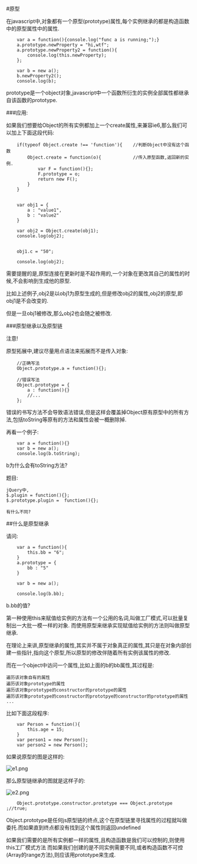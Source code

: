 #原型

在javascript中,对象都有一个原型(prototype)属性,每个实例继承的都是构造函数中的原型属性中的属性.

```
	var a = function(){console.log("func a is running;");}
	a.prototype.newProperty = "hi,wtf";
	a.prototype.newProperty2 = function(){
		console.log(this.newProperty);
	};

	var b = new a();
	b.newProperty2();
	console.log(b);

```


prototype是一个object对象,javascript中一个函数所衍生的实例全部属性都继承自该函数的prototype.



###应用:

如果我们想要给Object的所有实例都加上一个create属性,来兼容ie6,那么我们可以加上下面这段代码:
```
	if(typeof Object.create !== 'function'){	//判断Object中没有这个函数
		Object.create = function(o){			//传入原型函数,返回新的实例.
			var F = function(){};
			F.prototype = o;
			return new F();
		}
	}


	var obj1 = {
		a : "value1",
		b : "value2"
	}

	var obj2 = Object.create(obj1);
	console.log(obj2);


	obj1.c = "50";

	console.log(obj2);
```

需要提醒的是,原型连接在更新时是不起作用的,一个对象在更改其自己的属性的时候,不会影响到生成他的原型.

比如上述例子,obj2是以obj1为原型生成的,但是修改obj2的属性,obj2的原型,即obj1是不会改变的.

但是一旦obj1被修改,那么obj2也会随之被修改.


###原型继承以及原型链

注意!

原型拓展中,建议尽量用点语法来拓展而不是传入对象:

```
	//正确写法
	Object.prototype.a = function(){};

	//错误写法
	Object.prototype = {
		a : function(){}
		//...
	};

```
错误的书写方法不会导致语法错误,但是这样会覆盖掉Object原有原型中的所有方法,包括toString等原有的方法和属性会被一概删除掉.



再看一个例子:

```
	var a = function(){}
	var b = new a();
	console.log(b.toString);

```
b为什么会有toString方法?

题目:

	jQuery中, 
	$.plugin = function(){};
	$.prototype.plugin =  function(){};

	有什么不同?
	

##什么是原型继承



请问:
```
	var a = function(){
		this.bb = "6";
	}
	a.prototype = {
		bb : "5"
	}

	var b = new a();

	console.log(b.bb);

```

b.bb的值?

第一种使用this来赋值给实例的方法有一个公用的名词,叫做工厂模式,可以批量复制出一大批一模一样的对象.
而使用原型来继承实现赋值给实例的方法则叫做原型继承.


在理论上来讲,原型继承的属性,其实并不属于对象真正的属性,其只是在对象内部创建一些指针,指向这个原型,所以原型的修改伴随着所有实例该属性的修改.

而在一个object中访问一个属性,比如上面的b的bb属性,其过程是:

	遍历该对象自有的属性
	遍历该对象prototype的属性
	遍历该对象prototype的constructor的prototype的属性
	遍历该对象prototype的constructor的prototpye的constructor的prototype的属性
	...

比如下面这段程序:

```
	var Person = function(){
		this.age = 15;
	}
	var person1 = new Person();
	var person2 = new Person();
```

如果说原型的图是这样的:

![e1.png](https://github.com/PigRun/2nd_run/blob/master/json/img/e1.png?raw=true)

那么原型链继承的图就是这样子的:

![e2.png](https://github.com/PigRun/2nd_run/blob/master/json/img/e2.png?raw=true)

```
	Object.prototype.constructor.prototype === Object.prototype ;//true;
```

Object.prototype是任何js原型链的终点,这个在原型链里寻找属性的过程就叫做委托.而如果直到终点都没有找到这个属性则返回undefined

如果我们需要的是所有实例都一样的属性,且构造函数是我们可以控制的,则使用this工厂模式方法
而如果我们创建的是不同实例需要不同,或者构造函数不可控(Array的range方法),则应该用prototype来生成.